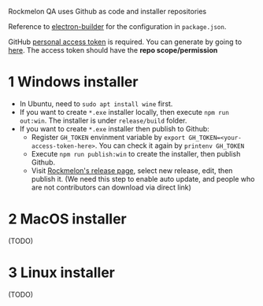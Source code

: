 Rockmelon QA uses Github as code and installer repositories

Reference to [electron-builder](https://www.electron.build/) for the configuration in `package.json`.

GitHub [personal access token](https://docs.github.com/en/authentication/keeping-your-account-and-data-secure/creating-a-personal-access-token) is required. You can generate by going to [here](https://github.com/settings/tokens/new). The access token should have the **repo scope/permission**

# 1 Windows installer

- In Ubuntu, need to `sudo apt install wine` first.
- If you want to create `*.exe` installer locally, then execute `npm run out:win`. The installer is under `release/build` folder.
- If you want to create `*.exe` installer then publish to Github:
  - Register `GH_TOKEN` envinment variable by `export GH_TOKEN=<your-access-token-here>`. You can check it again by `printenv GH_TOKEN`
  - Execute `npm run publish:win` to create the installer, then publish Github.
  - Visit [Rockmelon's release page](https://github.com/rockmelonqa/ide/releases), select new release, edit, then publish it. (We need this step to enable auto update, and people who are not contributors can download via direct link)

# 2 MacOS installer

(TODO)

# 3 Linux installer

(TODO)
